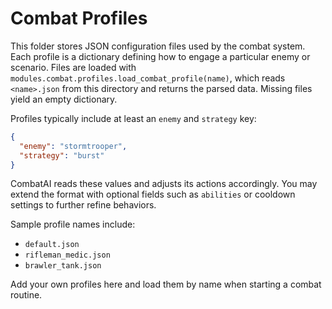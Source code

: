 # Combat Profiles

This folder stores JSON configuration files used by the combat system.
Each profile is a dictionary defining how to engage a particular enemy
or scenario. Files are loaded with
`modules.combat.profiles.load_combat_profile(name)`, which reads
`<name>.json` from this directory and returns the parsed data. Missing
files yield an empty dictionary.

Profiles typically include at least an `enemy` and `strategy` key:

```json
{
  "enemy": "stormtrooper",
  "strategy": "burst"
}
```

CombatAI reads these values and adjusts its actions accordingly. You may
extend the format with optional fields such as `abilities` or cooldown
settings to further refine behaviors.

Sample profile names include:

- `default.json`
- `rifleman_medic.json`
- `brawler_tank.json`

Add your own profiles here and load them by name when starting a
combat routine.
